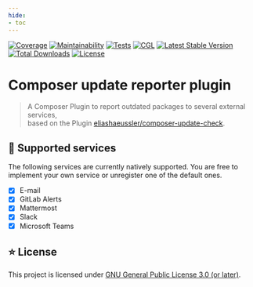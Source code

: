 ```yaml
---
hide:
- toc
---
```


[![Coverage](https://codecov.io/gh/eliashaeussler/composer-update-reporter/branch/develop/graph/badge.svg?token=4GZI1QWP5X)](https://codecov.io/gh/eliashaeussler/composer-update-reporter)
[![Maintainability](https://api.codeclimate.com/v1/badges/06d55184455feeee3652/maintainability)](https://codeclimate.com/github/eliashaeussler/composer-update-reporter/maintainability)
[![Tests](https://github.com/eliashaeussler/composer-update-reporter/actions/workflows/tests.yaml/badge.svg)](https://github.com/eliashaeussler/composer-update-reporter/actions/workflows/tests.yaml)
[![CGL](https://github.com/eliashaeussler/composer-update-reporter/actions/workflows/cgl.yaml/badge.svg)](https://github.com/eliashaeussler/composer-update-reporter/actions/workflows/cgl.yaml)
[![Latest Stable Version](https://poser.pugx.org/eliashaeussler/composer-update-reporter/v)](https://packagist.org/packages/eliashaeussler/composer-update-reporter)
[![Total Downloads](https://poser.pugx.org/eliashaeussler/composer-update-reporter/downloads)](https://packagist.org/packages/eliashaeussler/composer-update-reporter)
[![License](https://poser.pugx.org/eliashaeussler/composer-update-reporter/license)](license.md)

# Composer update reporter plugin

> A Composer Plugin to report outdated packages to several external services,<br>
> based on the Plugin [eliashaeussler/composer-update-check](https://packagist.org/packages/eliashaeussler/composer-update-check).

## :rocket: Supported services

The following services are currently natively supported. You are free to implement your own
service or unregister one of the default ones.

* [x] E-mail
* [x] GitLab Alerts
* [x] Mattermost
* [x] Slack
* [x] Microsoft Teams

## :star: License

This project is licensed under
[GNU General Public License 3.0 (or later)](license.md).
